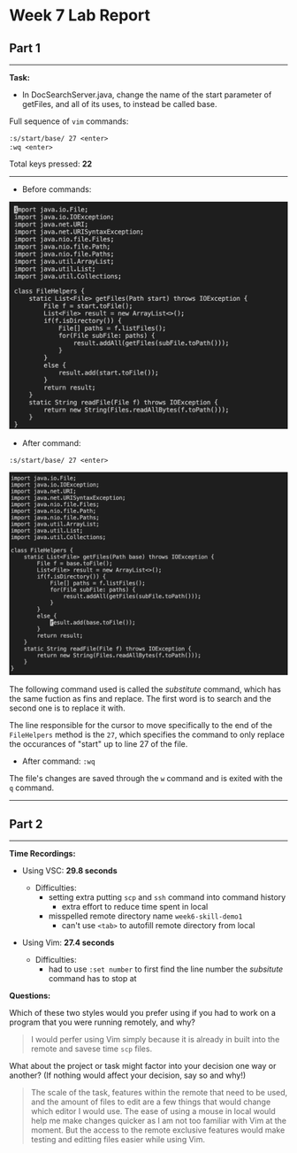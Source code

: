 # Week 7 Lab Report
## **Part 1**
---
**Task:**
* In DocSearchServer.java, change the name of the start parameter of getFiles, and all of its uses, to instead be called base.

Full sequence of `vim` commands:
```
:s/start/base/ 27 <enter>
:wq <enter>
```
Total keys pressed: **22**

---

* Before commands:

![before-command.png](Images/Week6/before-command.png)

* After command:

 ```
 :s/start/base/ 27 <enter> 
 ```

![after-command.png](Images/Week6/after-command.png)

The following command used is called the *substitute* command, which has the same fuction as fins and replace. The first word is to search and the second one is to replace it with. 

The line responsible for the cursor to move specifically to the end of the `FileHelpers` method is the `27`, which specifies the command to only replace the occurances of "start" up to line 27 of the file.

* After command: `:wq`

The file's changes are saved through the `w` command and is exited with the `q` command.

---

## **Part 2**
---
**Time Recordings:**
* Using VSC: **29.8 seconds**
    * Difficulties: 
        * setting extra putting `scp` and `ssh` command into command history 
            * extra effort to reduce time spent in local
        * misspelled remote directory name `week6-skill-demo1` 
            * can't use `<tab>` to autofill remote directory from local

* Using Vim: **27.4 seconds**
    * Difficulties:
        * had to use `:set number` to first find the line number the *subsitute* command has to stop at

**Questions:**

Which of these two styles would you prefer using if you had to work on a program that you were running remotely, and why?

> I would perfer using Vim simply because it is already in built into the remote and savese time `scp` files.


What about the project or task might factor into your decision one way or another? (If nothing would affect your decision, say so and why!)

> The scale of the task, features within the remote that need to be used, and the amount of files to edit are a few things that would change which editor I would use. The ease of using a mouse in local would help me make changes quicker as I am not too familiar with Vim at the moment. But the access to the remote exclusive features would make testing and editting files easier while using Vim.

